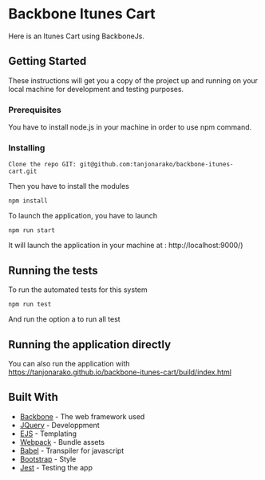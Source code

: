 # Backbone Itunes Cart

Here is an Itunes Cart using BackboneJs.

## Getting Started

These instructions will get you a copy of the project up and running on your local machine for development and testing purposes. 

### Prerequisites

You have to install node.js in your machine in order to use npm command.

### Installing

```
Clone the repo GIT: git@github.com:tanjonarako/backbone-itunes-cart.git
```

Then you have to install the modules

```
npm install
```
To launch the application, you have to launch

```
npm run start
```
It will launch the application in your machine at : http://localhost:9000/)

## Running the tests

To run the automated tests for this system

```
npm run test
```
And run the option a to run all test

## Running the application directly

You can also run the application with https://tanjonarako.github.io/backbone-itunes-cart/build/index.html

## Built With

* [Backbone](http://backbonejs.org/) - The web framework used
* [JQuery](https://jquery.com/) - Developpment
* [EJS](http://ejs.co/) - Templating
* [Webpack](https://webpack.js.org/) - Bundle assets
* [Babel](https://babeljs.io/) - Transpiler for javascript
* [Bootstrap](https://getbootstrap.com/) - Style
* [Jest](https://facebook.github.io/jest/) - Testing the app
